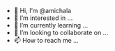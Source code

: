 - 👋 Hi, I’m @amichala
- 👀 I’m interested in ...
- 🌱 I’m currently learning ...
- 💞️ I’m looking to collaborate on ...
- 📫 How to reach me ...

<!---
amichala/amichala is a ✨ special ✨ repository because its `README.md` (this file) appears on your GitHub profile.
You can click the Preview link to take a look at your changes.
--->
